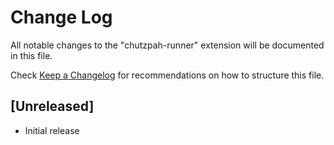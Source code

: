 # Change Log
All notable changes to the "chutzpah-runner" extension will be documented in this file.

Check [Keep a Changelog](http://keepachangelog.com/) for recommendations on how to structure this file.

## [Unreleased]
- Initial release